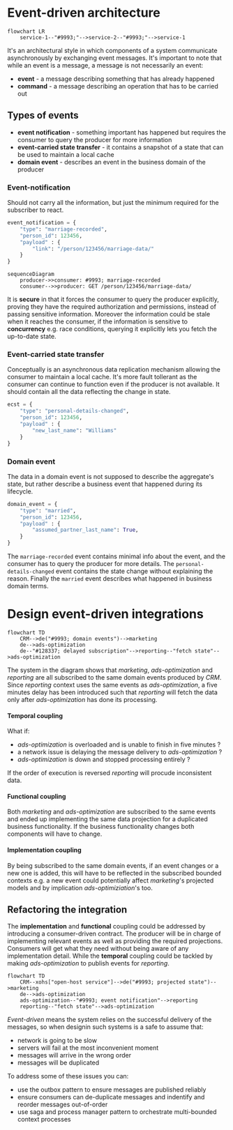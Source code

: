 # Event-driven architecture  

```mermaid
flowchart LR
    service-1--"#9993;"-->service-2--"#9993;"-->service-1
```

It's an architectural style in which components of a system communicate asynchronously by exchanging event messages. It's important to note that while an event is a message, a message is not necessarily an event:

* **event** - a message describing something that has already happened
* **command** - a message describing an operation that has to be carried out

## Types of events  

* **event notification** - something important has happened but requires the consumer to query the producer for more information
* **event-carried state transfer** - it contains a snapshot of a state that can be used to maintain a local cache
* **domain event** - describes an event in the business domain of the producer

### Event-notification  

Should not carry all the information, but just the minimum required for the subscriber to react.  

```python
event_notification = {
    "type": "marriage-recorded",
    "person_id": 123456,
    "payload" : {
        "link": "/person/123456/marriage-data/"
    }
}
```

```mermaid
sequenceDiagram
    producer->>consumer: #9993; marriage-recorded
    consumer-->>producer: GET /person/123456/marriage-data/
```

It is **secure** in that it forces the consumer to query the producer explicitly, proving they have the required authorization and permissions, instead of passing sensitive information. Moreover the information could be stale when it reaches the consumer, if the information is sensitive to **concurrency** e.g. race conditions, querying it explicitly lets you fetch the up-to-date state.  

### Event-carried state transfer  

Conceptually is an asynchronous data replication mechanism allowing the consumer to maintain a local cache. It's more fault tollerant as the consumer can continue to function even if the producer is not available. It should contain all the data reflecting the change in state.  

```python
ecst = {
    "type": "personal-details-changed",
    "person_id": 123456,
    "payload" : {
        "new_last_name": "Williams"
    }
}
```

### Domain event  

The data in a domain event is not supposed to describe the aggregate's state, but rather describe a business event that happened during its lifecycle.  

```python
domain_event = {
    "type": "married",
    "person_id": 123456,
    "payload" : {
        "assumed_partner_last_name": True,
    }
}
```

The `marriage-recorded` event contains minimal info about the event, and the consumer has to query the producer for more details. The `personal-details-changed` event contains the state change without explaining the reason. Finally the `married` event describes what happened in business domain terms.  

# Design event-driven integrations  

```mermaid
flowchart TD
    CRM-->de("#9993; domain events")-->marketing
    de-->ads-optimization
    de--"#128337; delayed subscription"-->reporting--"fetch state"-->ads-optimization
```

The system in the diagram shows that *marketing*, *ads-optimization* and *reporting* are all subscribed to the same domain events produced by *CRM*. Since *reporting* context uses the same events as *ads-optimization*, a five minutes delay has been introduced such that *reporting* will fetch the data only after *ads-optimization* has done its processing.  


#### Temporal coupling  

What if:  

* *ads-optimization* is overloaded and is unable to finish in five minutes ?
* a network issue is delaying the message delivery to *ads-optimization* ?
* *ads-optimization* is down and stopped processing entirely ?

If the order of execution is reversed *reporting* will procude inconsistent data.  

#### Functional coupling  

Both *marketing* and *ads-optimization* are subscribed to the same events and ended up implementing the same data projection for a duplicated business functionality. If the business functionality changes both components will have to change.  

#### Implementation coupling  

By being subscribed to the same domain events, if an event changes or a new one is added, this will have to be reflected in the subscribed bounded contexts e.g. a new event could potentially affect *marketing*'s projected models and by implication *ads-optimiziation*'s too.  


## Refactoring the integration  

The **implementation** and **functional** coupling could be addressed by introducing a consumer-driven contract. The producer will be in charge of implementing relevant events as well as providing the required projections.  Consumers will get what they need without being aware of any implementation detail. While the **temporal** coupling could be tackled by making *ads-optimization* to publish events for *reporting*.  

```mermaid
flowchart TD
    CRM--xohs["open-host service"]-->de("#9993; projected state")-->marketing
    de-->ads-optimization
    ads-optimization--"#9993; event notification"-->reporting
    reporting--"fetch state"-->ads-optimization
```

*Event-driven* means the system relies on the successful delivery of the messages, so when designin such systems is a safe to assume that:

* network is going to be slow
* servers will fail at the most inconvenient moment
* messages will arrive in the wrong order
* messages will be duplicated

To address some of these issues you can:

* use the outbox pattern to ensure messages are published reliably
* ensure consumers can de-duplicate messages and indentify and reorder messages out-of-order  
* use saga and process manager pattern to orchestrate multi-bounded context processes


